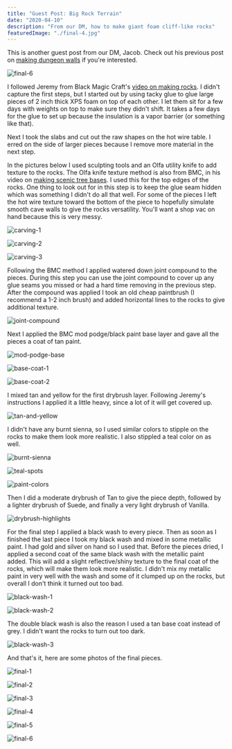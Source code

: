 ```yaml
---
title: "Guest Post: Big Rock Terrain"
date: "2020-04-10"
description: "From our DM, how to make giant foam cliff-like rocks"
featuredImage: "./final-4.jpg"
---
```


<div class="banner-note">
  This is another guest post from our DM, Jacob. Check out his previous post on <a href="../guest-post-dungeon-walls/">making dungeon walls</a> if you're interested.
</div>

![final-6](final-6.jpg)

I followed Jeremy from Black Magic Craft's <a href="https://www.youtube.com/watch?v=VjZmihU7nxg" target="_blank" rel="noopener noreferrer">video on making rocks</a>. I didn't capture the first steps, but I started out by using tacky glue to glue large pieces of 2 inch thick XPS foam on top of each other. I let them sit for a few days with weights on top to make sure they didn't shift. It takes a few days for the glue to set up because the insulation is a vapor barrier (or something like that).

Next I took the slabs and cut out the raw shapes on the hot wire table. I erred on the side of larger pieces because I remove more material in the next step. 

In the pictures below I used sculpting tools and an Olfa utility knife to add texture to the rocks. The Olfa knife texture method is also from BMC, in his video on <a href="https://www.youtube.com/watch?v=xaDLkRQOhyM&t=232" target="_blank" rel="noopener noreferrer">making scenic tree bases</a>. I used this for the top edges of the rocks. One thing to look out for in this step is to keep the glue seam hidden which was something I didn't do all that well. For some of the pieces I left the hot wire texture toward the bottom of the piece to hopefully simulate smooth cave walls to give the rocks versatility. You'll want a shop vac on hand because this is very messy.

![carving-1](carving-1.jpg)

![carving-2](carving-2.jpg)

![carving-3](carving-3.jpg)

Following the BMC method I applied watered down joint compound to the pieces. During this step you can use the joint compound to cover up any glue seams you missed or had a hard time removing in the previous step. After the compound was applied I took an old cheap paintbrush (I recommend a 1-2 inch brush) and added horizontal lines to the rocks to give additional texture.

![joint-compound](joint-compound.jpg)

Next I applied the BMC mod podge/black paint base layer and gave all the pieces a coat of tan paint.

![mod-podge-base](mod-podge-base.jpg)

![base-coat-1](base-coat-1.jpg)

![base-coat-2](base-coat-2.jpg)

I mixed tan and yellow for the first drybrush layer. Following Jeremy's instructions I applied it a little heavy, since a lot of it will get covered up. 

![tan-and-yellow](tan-and-yellow.jpg)

I didn't have any burnt sienna, so I used similar colors to stipple on the rocks to make them look more realistic. I also stippled a teal color on as well.

![burnt-sienna](burnt-sienna.jpg)

![teal-spots](teal-spots.jpg)

![paint-colors](paint-colors.jpg)

Then I did a moderate drybrush of Tan to give the piece depth, followed by a lighter drybrush of Suede, and finally a very light drybrush of Vanilla.

![drybrush-highlights](drybrush-highlights.jpg)

For the final step I applied a black wash to every piece. Then as soon as I finished the last piece I took my black wash and mixed in some metallic paint. I had gold and silver on hand so I used that. Before the pieces dried, I applied a second coat of the same black wash with the metallic paint added. This will add a slight reflective/shiny texture to the final coat of the rocks, which will make them look more realistic. I didn't mix my metallic paint in very well with the wash and some of it clumped up on the rocks, but overall I don't think it turned out too bad. 

![black-wash-1](black-wash-1.jpg)

![black-wash-2](black-wash-2.jpg)

The double black wash is also the reason I used a tan base coat instead of grey. I didn't want the rocks to turn out too dark.

![black-wash-3](black-wash-3.jpg)

And that's it, here are some photos of the final pieces.

![final-1](final-1.jpg)

![final-2](final-2.jpg)

![final-3](final-3.jpg)

![final-4](final-4.jpg)

![final-5](final-5.jpg)

![final-6](final-6.jpg)